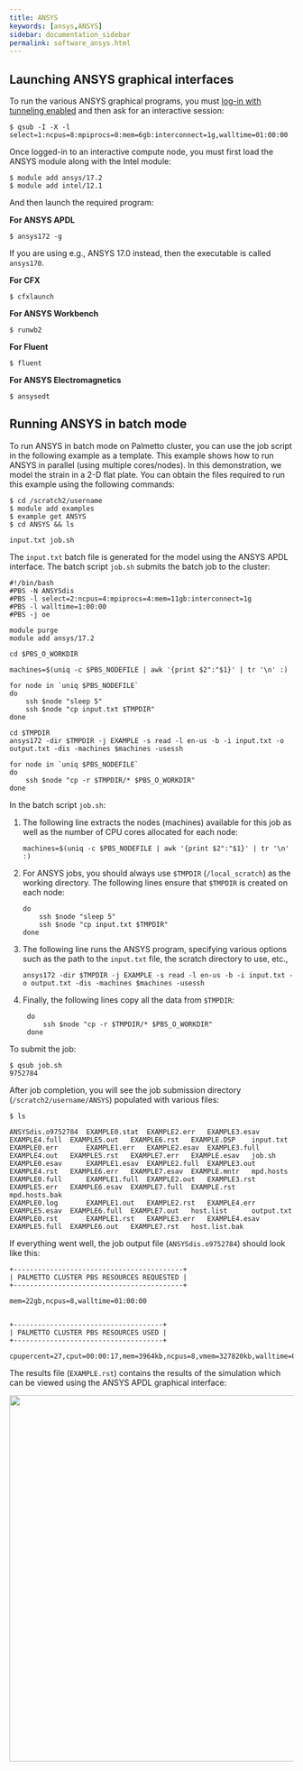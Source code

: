 ```yaml
---
title: ANSYS
keywords: [ansys,ANSYS]
sidebar: documentation_sidebar
permalink: software_ansys.html
---
```


## Launching ANSYS graphical interfaces

To run the various ANSYS graphical programs,
you must [log-in with tunneling enabled]({{site.baseurl}}/userguide_howto_run_graphical_applications.html)
and then ask for an interactive session:

~~~
$ qsub -I -X -l select=1:ncpus=8:mpiprocs=8:mem=6gb:interconnect=1g,walltime=01:00:00
~~~

Once logged-in to an interactive compute node,
you must first load the ANSYS module along with the Intel module:

~~~
$ module add ansys/17.2
$ module add intel/12.1
~~~

And then launch the required program:

**For ANSYS APDL**

~~~
$ ansys172 -g
~~~

If you are using e.g., ANSYS 17.0 instead, then the executable is called `ansys170`.

**For CFX**

~~~
$ cfxlaunch
~~~

**For ANSYS Workbench**

~~~
$ runwb2
~~~

**For Fluent**

~~~
$ fluent
~~~

**For ANSYS Electromagnetics**

~~~
$ ansysedt
~~~

## Running ANSYS in batch mode

To run ANSYS in batch mode on Palmetto cluster,
you can use the job script in the following example as a template.
This example shows how to run ANSYS in parallel (using multiple cores/nodes).
In this demonstration, we model the strain in a 2-D flat plate.
You can obtain the files required to run this example
using the following commands:

~~~
$ cd /scratch2/username
$ module add examples
$ example get ANSYS
$ cd ANSYS && ls

input.txt job.sh
~~~

The `input.txt` batch file is generated for the model using the ANSYS APDL interface.
The batch script `job.sh` submits the batch job to the cluster:

~~~
#!/bin/bash
#PBS -N ANSYSdis
#PBS -l select=2:ncpus=4:mpiprocs=4:mem=11gb:interconnect=1g
#PBS -l walltime=1:00:00
#PBS -j oe

module purge
module add ansys/17.2

cd $PBS_O_WORKDIR

machines=$(uniq -c $PBS_NODEFILE | awk '{print $2":"$1}' | tr '\n' :)

for node in `uniq $PBS_NODEFILE`
do
    ssh $node "sleep 5"
    ssh $node "cp input.txt $TMPDIR"
done

cd $TMPDIR
ansys172 -dir $TMPDIR -j EXAMPLE -s read -l en-us -b -i input.txt -o output.txt -dis -machines $machines -usessh

for node in `uniq $PBS_NODEFILE`
do
    ssh $node "cp -r $TMPDIR/* $PBS_O_WORKDIR"
done
~~~

In the batch script `job.sh`:

1. The following line extracts the nodes (machines) available for this job
   as well as the number of CPU cores allocated for each node:

   ~~~
   machines=$(uniq -c $PBS_NODEFILE | awk '{print $2":"$1}' | tr '\n' :)
   ~~~  

2. For ANSYS jobs, you should always use `$TMPDIR` (`/local_scratch`) as the working directory.
   The following lines ensure that `$TMPDIR` is created on each node:

   ~~~
   do
       ssh $node "sleep 5"
       ssh $node "cp input.txt $TMPDIR"
   done
   ~~~  

3. The following line runs the ANSYS program, specifying various options
   such as the path to the `input.txt` file, the scratch directory to use, etc.,

   ~~~
   ansys172 -dir $TMPDIR -j EXAMPLE -s read -l en-us -b -i input.txt -o output.txt -dis -machines $machines -usessh
   ~~~  

4. Finally, the following lines copy all the data
   from `$TMPDIR`:

   ~~~
	do
		ssh $node "cp -r $TMPDIR/* $PBS_O_WORKDIR"
	done
   ~~~

To submit the job:

~~~
$ qsub job.sh
9752784
~~~

After job completion, you will see the job submission directory (`/scratch2/username/ANSYS`)
populated with various files:

~~~
$ ls

ANSYSdis.o9752784  EXAMPLE0.stat  EXAMPLE2.err   EXAMPLE3.esav  EXAMPLE4.full  EXAMPLE5.out   EXAMPLE6.rst   EXAMPLE.DSP    input.txt
EXAMPLE0.err       EXAMPLE1.err   EXAMPLE2.esav  EXAMPLE3.full  EXAMPLE4.out   EXAMPLE5.rst   EXAMPLE7.err   EXAMPLE.esav   job.sh
EXAMPLE0.esav      EXAMPLE1.esav  EXAMPLE2.full  EXAMPLE3.out   EXAMPLE4.rst   EXAMPLE6.err   EXAMPLE7.esav  EXAMPLE.mntr   mpd.hosts
EXAMPLE0.full      EXAMPLE1.full  EXAMPLE2.out   EXAMPLE3.rst   EXAMPLE5.err   EXAMPLE6.esav  EXAMPLE7.full  EXAMPLE.rst    mpd.hosts.bak
EXAMPLE0.log       EXAMPLE1.out   EXAMPLE2.rst   EXAMPLE4.err   EXAMPLE5.esav  EXAMPLE6.full  EXAMPLE7.out   host.list      output.txt
EXAMPLE0.rst       EXAMPLE1.rst   EXAMPLE3.err   EXAMPLE4.esav  EXAMPLE5.full  EXAMPLE6.out   EXAMPLE7.rst   host.list.bak
~~~

If everything went well, the job output file (`ANSYSdis.o9752784`) should look like this:

~~~
+------------------------------------------+
| PALMETTO CLUSTER PBS RESOURCES REQUESTED |
+------------------------------------------+

mem=22gb,ncpus=8,walltime=01:00:00


+-------------------------------------+
| PALMETTO CLUSTER PBS RESOURCES USED |
+-------------------------------------+

cpupercent=27,cput=00:00:17,mem=3964kb,ncpus=8,vmem=327820kb,walltime=00:01:07
~~~

The results file (`EXAMPLE.rst`)
contains the results of the simulation which can be viewed
using the ANSYS APDL graphical interface:

<img src="{{site.baseurl}}/images/ansys-screenshot-results.png" style="width:650px">

